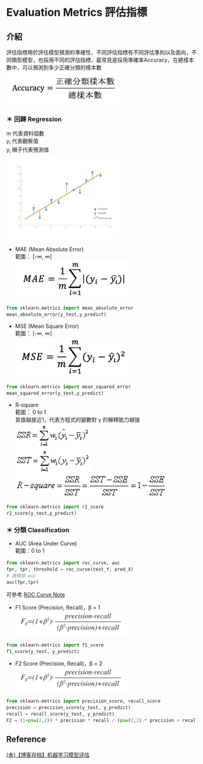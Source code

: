 # Evaluation Metrics 評估指標
## 介紹
評估指標用於評估模型預測的準確性，不同評估指標有不同評估準則以及面向，不同類型模型，也採用不同的評估指標，最常見是採用準確率Accuracy，在總樣本數中，可以預測到多少正確分類的樣本數
<br><img src="Accuracy_formula.png" width="300" alt="Accuracy = 正確分類樣本數/總樣本數" title="Accuracy = 正確分類樣本數/總樣本數">

### ＊ 回歸 Regression
m 代表資料個數
<br> y<sub>i</sub> 代表觀察值
<br> y<sub>i</sub> 帽子代表預測值
<br><img src="Regression.jpg" width="300" alt="MAE" title="MAE">

* MAE (Mean Absolute Error)
<br>範圍： [-∞, ∞]
<br><img src="MAE_formula.png" width="300" alt="MAE" title="MAE">

```python
from sklearn.metrics import mean_absolute_error
mean_absolute_error(y_test,y_predict)
```
* MSE (Mean Square Error)
<br>範圍： [-∞, ∞]
<br><img src="MSE_formula.png" width="300" alt="MSE" title="MSE">

```python
from sklearn.metrics import mean_squared_error
mean_squared_error(y_test,y_predict)
```
* R-square
<br>範圍： 0 to 1
<br>其值越接近1，代表方程式的變數對 y 的解釋能力越強
<br><img src="SSR.png" width="200" alt="SSR" title="SSR">
<br><img src="SST.png" width="200" alt="SST" title="SST">
<br><img src="R_square.png" width="400" alt="R_square" title="R_square">

```python
from sklearn.metrics import r2_score
r2_score(y_test,y_predict)
```



### ＊ 分類 Classification
* AUC (Area Under Curve)
<br>範圍：0 to 1

```python
from sklearn.metrics import roc_curve, auc
fpr, tpr, threshold = roc_curve(test_Y, pred_X)
# 面積值 auc
auc(fpr,tpr)
```
可參考 [ROC Curve Note](../Data%20Analysis/ROC%20Curve%20ROC曲線/README.md)

* F1 Score (Precision, Recall)，β = 1
<br><img src="F_Score.png" width="300" alt="F_Score" title="F_Score">

```python
from sklearn.metrics import f1_score
f1_score(y_test, y_predict)
```

* F2 Score (Precision, Recall)，β = 2
<br><img src="F_Score.png" width="300" alt="F_Score" title="F_Score">

```python
from sklearn.metrics import precision_score, recall_score
precision = precision_score(y_test, y_predict)
recall = recall_score(y_test, y_predict)
F2 = (1+pow(2,2)) * precision * recall / (pow(2,2) * precision + recall)
```

## Reference
[(未)【博客存档】机器学习模型评估](https://zhuanlan.zhihu.com/p/30721429)
